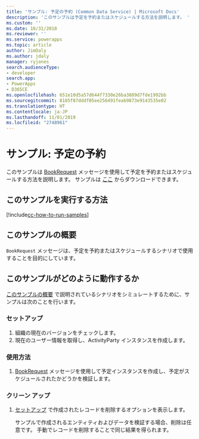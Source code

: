 ```yaml
---
title: 'サンプル: 予定の予約 (Common Data Service) | Microsoft Docs'
description: 'このサンプルは予定を予約またはスケジュールする方法を説明します。 '
ms.custom: ''
ms.date: 10/31/2018
ms.reviewer: ''
ms.service: powerapps
ms.topic: article
author: JimDaly
ms.author: jdaly
manager: ryjones
search.audienceType:
- developer
search.app:
- PowerApps
- D365CE
ms.openlocfilehash: 651e10d5a57d644f7330e26ba3889d7fde1992bb
ms.sourcegitcommit: 8185f87dddf05ee256491feab9873e9143535e02
ms.translationtype: HT
ms.contentlocale: ja-JP
ms.lasthandoff: 11/01/2019
ms.locfileid: "2748961"
---
```

# <a name="sample-book-an-appointment"></a>サンプル: 予定の予約

<!-- https://docs.microsoft.com/dynamics365/customer-engagement/developer/sample-book-appointment -->

このサンプルは [BookRequest](https://docs.microsoft.com/dotnet/api/microsoft.crm.sdk.messages.bookrequest?view=dynamics-general-ce-9) メッセージを使用して予定を予約またはスケジュールする方法を説明します。 サンプルは [ここ](https://github.com/Microsoft/PowerApps-Samples/tree/master/cds/orgsvc/C%23/BookAppointment) からダウンロードできます。

## <a name="how-to-run-this-sample"></a>このサンプルを実行する方法

[!include[cc-how-to-run-samples](../../includes/cc-how-to-run-samples.md)]

## <a name="what-this-sample-does"></a>このサンプルの概要

`BookRequest` メッセージは、予定を予約またはスケジュールするシナリオで使用することを目的にしています。

## <a name="how-this-sample-works"></a>このサンプルがどのように動作するか

[このサンプルの概要](#what-this-sample-does) で説明されているシナリオをシミュレートするために、サンプルは次のことを行います。

### <a name="setup"></a>セットアップ

1. 組織の現在のバージョンをチェックします。
1. 現在のユーザー情報を取得し、ActivityParty インスタンスを作成します。

### <a name="demonstrate"></a>使用方法

1. [BookRequest](https://docs.microsoft.com/dotnet/api/microsoft.crm.sdk.messages.bookrequest?view=dynamics-general-ce-9) メッセージを使用して予定インスタンスを作成し、予定がスケジュールされたかどうかを検証します。

### <a name="clean-up"></a>クリーン アップ

1. [セットアップ](#setup) で作成されたレコードを削除するオプションを表示します。

    サンプルで作成されるエンティティおよびデータを検証する場合、削除は任意です。 手動でレコードを削除することで同じ結果を得られます。
